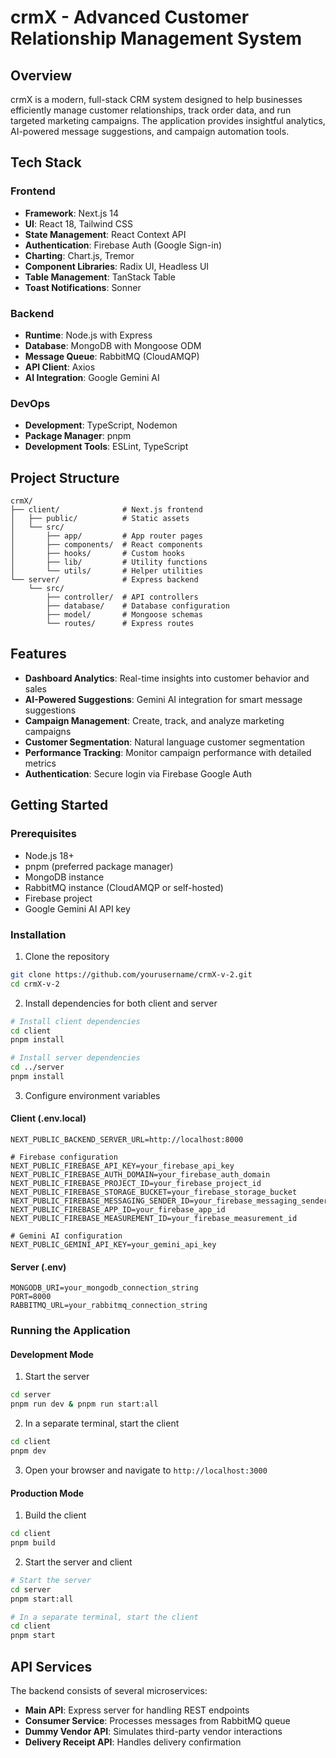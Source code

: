 # crmX - Advanced Customer Relationship Management System

[//]: # "Insert Architecture Diagram Here"

## Overview

crmX is a modern, full-stack CRM system designed to help businesses efficiently manage customer relationships, track order data, and run targeted marketing campaigns. The application provides insightful analytics, AI-powered message suggestions, and campaign automation tools.

## Tech Stack

### Frontend
- **Framework**: Next.js 14
- **UI**: React 18, Tailwind CSS
- **State Management**: React Context API
- **Authentication**: Firebase Auth (Google Sign-in)
- **Charting**: Chart.js, Tremor
- **Component Libraries**: Radix UI, Headless UI
- **Table Management**: TanStack Table
- **Toast Notifications**: Sonner

### Backend
- **Runtime**: Node.js with Express
- **Database**: MongoDB with Mongoose ODM
- **Message Queue**: RabbitMQ (CloudAMQP)
- **API Client**: Axios
- **AI Integration**: Google Gemini AI

### DevOps
- **Development**: TypeScript, Nodemon
- **Package Manager**: pnpm
- **Development Tools**: ESLint, TypeScript

## Project Structure

```
crmX/
├── client/              # Next.js frontend
│   ├── public/          # Static assets
│   └── src/
│       ├── app/         # App router pages
│       ├── components/  # React components
│       ├── hooks/       # Custom hooks
│       ├── lib/         # Utility functions
│       └── utils/       # Helper utilities
└── server/              # Express backend
    └── src/
        ├── controller/  # API controllers
        ├── database/    # Database configuration
        ├── model/       # Mongoose schemas
        └── routes/      # Express routes
```

## Features

- **Dashboard Analytics**: Real-time insights into customer behavior and sales
- **AI-Powered Suggestions**: Gemini AI integration for smart message suggestions  
- **Campaign Management**: Create, track, and analyze marketing campaigns
- **Customer Segmentation**: Natural language customer segmentation
- **Performance Tracking**: Monitor campaign performance with detailed metrics
- **Authentication**: Secure login via Firebase Google Auth

## Getting Started

### Prerequisites

- Node.js 18+ 
- pnpm (preferred package manager)
- MongoDB instance
- RabbitMQ instance (CloudAMQP or self-hosted)
- Firebase project
- Google Gemini AI API key

### Installation

1. Clone the repository
```bash
git clone https://github.com/yourusername/crmX-v-2.git
cd crmX-v-2
```

2. Install dependencies for both client and server
```bash
# Install client dependencies
cd client
pnpm install

# Install server dependencies
cd ../server
pnpm install
```

3. Configure environment variables

#### Client (.env.local)
```
NEXT_PUBLIC_BACKEND_SERVER_URL=http://localhost:8000

# Firebase configuration
NEXT_PUBLIC_FIREBASE_API_KEY=your_firebase_api_key
NEXT_PUBLIC_FIREBASE_AUTH_DOMAIN=your_firebase_auth_domain
NEXT_PUBLIC_FIREBASE_PROJECT_ID=your_firebase_project_id
NEXT_PUBLIC_FIREBASE_STORAGE_BUCKET=your_firebase_storage_bucket
NEXT_PUBLIC_FIREBASE_MESSAGING_SENDER_ID=your_firebase_messaging_sender_id
NEXT_PUBLIC_FIREBASE_APP_ID=your_firebase_app_id
NEXT_PUBLIC_FIREBASE_MEASUREMENT_ID=your_firebase_measurement_id

# Gemini AI configuration
NEXT_PUBLIC_GEMINI_API_KEY=your_gemini_api_key
```

#### Server (.env)
```
MONGODB_URI=your_mongodb_connection_string
PORT=8000
RABBITMQ_URL=your_rabbitmq_connection_string
```

### Running the Application

#### Development Mode

1. Start the server
```bash
cd server
pnpm run dev & pnpm run start:all
```

2. In a separate terminal, start the client
```bash
cd client
pnpm dev
```

3. Open your browser and navigate to `http://localhost:3000`

#### Production Mode

1. Build the client
```bash
cd client
pnpm build
```

2. Start the server and client
```bash
# Start the server
cd server
pnpm start:all

# In a separate terminal, start the client
cd client
pnpm start
```

## API Services

The backend consists of several microservices:
- **Main API**: Express server for handling REST endpoints
- **Consumer Service**: Processes messages from RabbitMQ queue
- **Dummy Vendor API**: Simulates third-party vendor interactions
- **Delivery Receipt API**: Handles delivery confirmation


